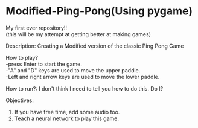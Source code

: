 # Modified-Ping-Pong(Using pygame)
My first ever repository!!  
(this will be my attempt at getting better at making games)

Description: Creating a Modified version of the classic Ping Pong Game

How to play?  
-press Enter to start the game.  
-"A" and "D" keys are used to move the upper paddle.  
-Left and right arrow keys are used to move the lower paddle.  


How to run?: 
I don't think I need to tell you how to do this. Do I?

Objectives:
1. If you have free time, add some audio too.
2. Teach a neural network to play this game.

